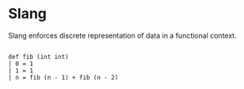 # Slang
Slang enforces discrete representation of data in a functional context. 
```

def fib (int int)
| 0 = 1
| 1 = 1
| n = fib (n - 1) + fib (n - 2)

```